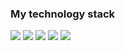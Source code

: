 ### My technology stack

<img src="https://img.shields.io/badge/Html-black?style=for-the-badge&logo=HTML5&logoColor=orange"/>  <img src="https://img.shields.io/badge/CSS-black?style=for-the-badge&logo=CSS3&logoColor=blue"/> <img src="https://img.shields.io/badge/Python-black?style=for-the-badge&logo=Python&logoColor=azure"/> <img src="https://img.shields.io/badge/JavaScript-black?style=for-the-badge&logo=JavaScript&logoColor=yellow"/> <img src="https://img.shields.io/badge/Jquery-black?style=for-the-badge&logo=jQuery&logoColor=blue"/>
